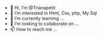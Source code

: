 - 👋 Hi, I’m @Trianapetit
- 👀 I’m interested in Html, Css, php, My Sql
- 🌱 I’m currently learning ...
- 💞️ I’m looking to collaborate on ...
- 📫 How to reach me ...

<!---
Trianapetit/Trianapetit is a ✨ special ✨ repository because its `README.md` (this file) appears on your GitHub profile.
You can click the Preview link to take a look at your changes.
--->
